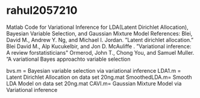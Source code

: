 # rahul2057210
Matlab Code for Variational Inference for LDA(Latent Dirichlet Allocation), Bayesian Variable Selection, and Gaussian Mixture Model
References:
Blei, David M., Andrew Y. Ng, and Michael I. Jordan. ”Latent dirichlet allocation.” 
Blei David M., Alp Kucukelbir, and Jon D. McAuliffe . ”Variational inference:  A review forstatisticians"
Ormerod,   John   T.,   Chong   You,   and   Samuel   Muller.   ”A   variational   Bayes   approachto   variable   selection

bvs.m = Bayesian variable selection via variational inference
LDA1.m = Latent Dirichlet Allocation on data set 20ng.mat
SmoothedLDA.m= Smooth LDA Model on data set 20ng.mat
CAVI.m= Gaussian Mixture Model via Variational inference
